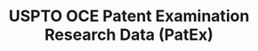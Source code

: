 ---
bigquery: https://console.cloud.google.com/bigquery?p=patents-public-data&d=uspto_oce_pair&page=dataset
citation: 'Graham, S. Marco, A., and Miller, A. (2015). “The USPTO Patent Examination
  Research Dataset: A Window on the Process of Patent Examination.”'
contributors: Graham, S. Marco, A., Miller, A.
cost: None
description: The latest version of PatEx (referred to below as the 2020 release) contains
  detailed information on nearly 11.9 million publicly-viewable provisional and non-provisional
  patent applications to the USPTO and over 4.6 million Patent Cooperation Treaty
  (PCT) applications. It is based on data that OCE downloaded from the Patent Examination
  Data System (PEDS) in April, 2021. The PEDS data are sourced from Public PAIR. The
  first time that OCE used PEDS as the basis of PatEx was for the 2019 release. We
  took the PEDS data and organized it into the familiar PatEx data files, which are
  based on the organization of the Public PAIR portal. The data files include information
  on each application’s characteristics, prosecution history, continuation history,
  claims of foreign priority, patent term adjustment history, publication history,
  and correspondence address information.
documentation: 'For the 2019 and later releases, new technical documentation is available
  https://www.uspto.gov/sites/default/files/documents/PatEx-2019-Technical-Doc.pdf


  A document describing the 2014-2017 data sets is available and can be cited as:
  Graham, Stuart J.H. and Marco, Alan C. and Miller, Richard, The USPTO Patent Examination
  Research Dataset: A Window on the Process of Patent Examination (November 30, 2015).
  Available at SSRN: https://ssrn.com/abstract=2702637.'
last_edit: Mon, 04 Apr 2022 19:06:22 GMT
location: https://www.uspto.gov/ip-policy/economic-research/research-datasets/patent-examination-research-dataset-public-pair
maintained_by: EconomicsData@uspto.gov
related_publications: https://ssrn.com/abstract=29956744, https://ssrn.com/abstract=2702637
schema_fields: '[''earliest_pgpub_date'', ''correspondence_street_line_1'', ''status_code'',
  ''correspondence_country_code'', ''abandon_date'', ''inventor_country_code'', ''parent_country'',
  ''correspondence_region_name'', ''aia_first_to_file'', ''inventor_name_middle'',
  ''wipo_pub_number'', ''invention_title'', ''disposal_type'', ''invention_subject_matter'',
  ''correspondence_country_name'', ''atty_docket_number'', ''event_code'', ''parent_application_number'',
  ''correspondence_name_line_1'', ''uspc_subclass'', ''examiner_id'', ''status_description'',
  ''sequence_number'', ''uspc_class'', ''examiner_name_first'', ''earliest_pgpub_number'',
  ''correspondence_postal_code'', ''recorded_date'', ''file_location'', ''foreign_parent_date'',
  ''patent_number'', ''foreign_parent_id'', ''child_application_number'', ''inventor_country_name'',
  ''filing_date'', ''inventor_address_type'', ''application_number'', ''correspondence_region_code'',
  ''inventor_name_first'', ''application_type'', ''application_number_pair'', ''patent_issue_date'',
  ''event_description'', ''inventor_rank'', ''child_filing_date'', ''correspondence_street_line_2'',
  ''inventor_name_last'', ''appl_status_code'', ''continuation_type'', ''examiner_art_unit'',
  ''confirm_number'', ''inventor_region_code'', ''small_entity_indicator'', ''examiner_name_middle'',
  ''correspondence_city'', ''examiner_name_last'', ''customer_number'', ''appl_status_date'',
  ''file_location_date'', ''parent_filing_date'', ''correspondence_name_line_2'',
  ''wipo_pub_date'', ''parent_country_code'']'
shortname: patex
tags:
- patents
- legal
- history
terms_of_use: 'USPTO’s online databases are not designed or intended to be a source
  for bulk downloads of USPTO data when accessed through the website’s interfaces.
  Individuals, companies, IP addresses, or blocks of IP addresses who, in effect,
  deny or decrease service by generating unusually high numbers of database accesses
  (searches, pages, or hits), whether generated manually or in an automated fashion,
  may be denied access to USPTO servers without notice.


  Bulk data products may be separately obtained from the USPTO, either for free or
  at the cost of dissemination. For details, see information on Electronic Bulk Data
  Products: https://www.uspto.gov/learning-and-resources/electronic-bulk-data-products'
title: USPTO OCE Patent Examination Research Data (PatEx)
uuid: 4342caa7-23af-420c-b2f6-6088f133df6a
---